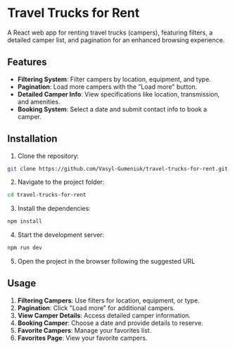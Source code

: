 # Travel Trucks for Rent

A React web app for renting travel trucks (campers), featuring filters, a detailed camper list, and pagination for an enhanced browsing experience.

## Features

- <b>Filtering System</b>: Filter campers by location, equipment, and type.
- <b>Pagination</b>: Load more campers with the "Load more" button.
- <b>Detailed Camper Info</b>: View specifications like location, transmission, and amenities.
- <b>Booking System</b>: Select a date and submit contact info to book a camper.

## Installation

1. Clone the repository:

```bash
git clone https://github.com/Vasyl-Gumeniuk/travel-trucks-for-rent.git
```

2. Navigate to the project folder:

```bash
cd travel-trucks-for-rent
```

3. Install the dependencies:

```bash
npm install
```

4. Start the development server:

```bash
npm run dev
```

5. Open the project in the browser following the suggested URL

## Usage

1. <b>Filtering Campers</b>: Use filters for location, equipment, or type.
2. <b>Pagination</b>: Click "Load more" for additional campers.
3. <b>View Camper Details</b>: Access detailed camper information.
4. <b>Booking Camper</b>: Choose a date and provide details to reserve.
5. <b>Favorite Campers</b>: Manage your favorites list.
6. <b>Favorites Page</b>: View your favorite campers.


